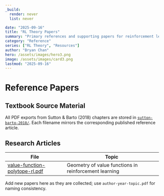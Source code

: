 ```yaml
---
_build:
  render: never
  list: never

date: "2025-09-16"
title: "RL Theory Papers"
summary: "Primary references and supporting papers for reinforcement learning theory notes."
category: "Reference"
series: ["RL Theory", "Resources"]
author: "Bryan Chan"
hero: /assets/images/hero3.png
image: /assets/images/card3.png
lastmod: "2025-09-16"
---
```


# Reference Papers

## Textbook Source Material

All PDF exports from Sutton & Barto (2018) chapters are stored in [`sutton-barto-2018/`](./sutton-barto-2018/). Each filename mirrors the corresponding published reference article.

## Research Articles

| File | Topic |
|------|-------|
| [value-function-polytope-rl.pdf](./value-function-polytope-rl.pdf) | Geometry of value functions in reinforcement learning |

Add new papers here as they are collected; use `author-year-topic.pdf` for naming consistency.
